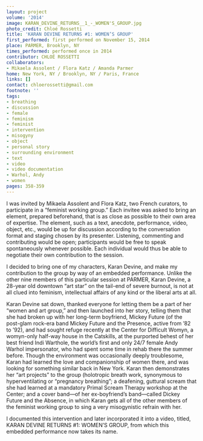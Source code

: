 ```yaml
---
layout: project
volume: '2014'
image: KARAN_DEVINE_RETURNS__1_-_WOMEN'S_GROUP.jpg
photo_credit: Chloé Rossetti
title: 'KARAN DEVINE RETURNS #1: WOMEN’S GROUP'
first_performed: first performed on November 15, 2014
place: PARMER, Brooklyn, NY
times_performed: performed once in 2014
contributor: CHLOÉ ROSSETTI
collaborators:
- Mikaela Assolent / Flora Katz / Amanda Parmer
home: New York, NY / Brooklyn, NY / Paris, France
links: []
contact: chloerossetti@gmail.com
footnote: ''
tags:
- breathing
- discussion
- female
- feminism
- feminist
- intervention
- misogyny
- object
- personal story
- surrounding environment
- text
- video
- video documentation
- Warhol, Andy
- women
pages: 358-359
---
```


I was invited by Mikaela Assolent and Flora Katz, two French curators, to participate in a “feminist working group.” Each invitee was asked to bring an element, prepared beforehand, that is as close as possible to their own area of expertise. The element, such as a text, anecdote, performance, video, object, etc., would be up for discussion according to the conversation format and staging chosen by its presenter. Listening, commenting and contributing would be open; participants would be free to speak spontaneously whenever possible. Each individual would thus be able to negotiate their own contribution to the session.

I decided to bring one of my characters, Karan Devine, and make my contribution to the group by way of an embedded performance. Unlike the other nine members of this particular session at PARMER, Karan Devine, a 28-year old downtown “art star” on the tail-end of severe burnout, is not at all clued into feminism, intellectual affairs of any kind or the liberal arts at all.

Karan Devine sat down, thanked everyone for letting them be a part of her “women and art group,” and then launched into her story, telling them that she had broken up with her long-term boyfriend, Mickey Future (of the post-glam rock-era band Mickey Future and the Presence, active from ’82 to ’92), and had sought refuge recently at the Center for Difficult Womyn, a womyn-only half-way house in the Catskills, at the purported behest of her best friend Indi Warthole, the world’s first and only 24/7 female Andy Warhol impersonator, who had spent some time in rehab there the summer before. Though the environment was occasionally deeply troublesome, Karan had learned the love and companionship of women there, and was looking for something similar back in New York. Karan then demonstrates her “art projects” to the group (holotropic breath work, synonymous to hyperventilating or “pregnancy breathing”; a deafening, guttural scream that she had learned at a mandatory Primal Scream Therapy workshop at the Center; and a cover band—of her ex-boyfriend’s band—called Dickey Future and the Absence, in which Karan gets all of the other members of the feminist working group to sing a very misogynistic refrain with her.

I documented this intervention and later incorporated it into a video, titled, KARAN DEVINE RETURNS #1: WOMEN’S GROUP, from which this embedded performance now takes its name.
